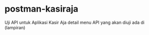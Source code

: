 # postman-kasiraja

Uji API untuk Aplikasi Kasir Aja
detail menu API yang akan diuji ada di (lampiran)
